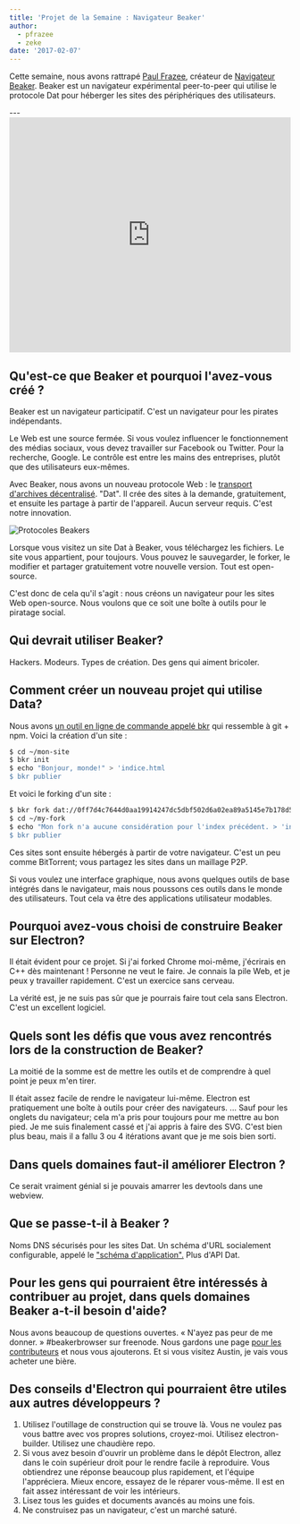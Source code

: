 ```yaml
---
title: 'Projet de la Semaine : Navigateur Beaker'
author:
  - pfrazee
  - zeke
date: '2017-02-07'
---
```


Cette semaine, nous avons rattrapé [Paul Frazee](http://pfrazee.github.io/), créateur de [Navigateur Beaker](https://beakerbrowser.com/). Beaker est un navigateur expérimental peer-to-peer qui utilise le protocole Dat pour héberger les sites des périphériques des utilisateurs.

---<iframe width="100%" height="420" src="https://www.youtube.com/embed/Bem9nRpyPEs" frameborder="0" allowfullscreen mark="crwd-mark"></iframe>

## Qu'est-ce que Beaker et pourquoi l'avez-vous créé ?

Beaker est un navigateur participatif. C'est un navigateur pour les pirates indépendants.

Le Web est une source fermée. Si vous voulez influencer le fonctionnement des médias sociaux, vous devez travailler sur Facebook ou Twitter. Pour la recherche, Google. Le contrôle est entre les mains des entreprises, plutôt que des utilisateurs eux-mêmes.

Avec Beaker, nous avons un nouveau protocole Web : le [transport d'archives décentralisé](https://datprotocol.com). "Dat". Il crée des sites à la demande, gratuitement, et ensuite les partage à partir de l'appareil. Aucun serveur requis. C'est notre innovation.

![Protocoles Beakers](https://cloud.githubusercontent.com/assets/2289/22560648/3defed5c-e92a-11e6-93f8-956cafafe3be.jpg)

Lorsque vous visitez un site Dat à Beaker, vous téléchargez les fichiers. Le site vous appartient, pour toujours. Vous pouvez le sauvegarder, le forker, le modifier et partager gratuitement votre nouvelle version. Tout est open-source.

C'est donc de cela qu'il s'agit : nous créons un navigateur pour les sites Web open-source. Nous voulons que ce soit une boîte à outils pour le piratage social.

## Qui devrait utiliser Beaker?

Hackers. Modeurs. Types de création. Des gens qui aiment bricoler.

## Comment créer un nouveau projet qui utilise Data?

Nous avons [un outil en ligne de commande appelé bkr](https://github.com/beakerbrowser/bkr) qui ressemble à git + npm. Voici la création d'un site :

```bash
$ cd ~/mon-site
$ bkr init
$ echo "Bonjour, monde!" > 'indice.html
$ bkr publier
```

Et voici le forking d'un site :

```bash
$ bkr fork dat://0ff7d4c7644d0aa19914247dc5dbf502d6a02ea89a5145e7b178d57db00504cd/ ~/my-fork
$ cd ~/my-fork
$ echo "Mon fork n'a aucune considération pour l'index précédent. > 'indice.html
$ bkr publier
```

Ces sites sont ensuite hébergés à partir de votre navigateur. C'est un peu comme BitTorrent; vous partagez les sites dans un maillage P2P.

Si vous voulez une interface graphique, nous avons quelques outils de base intégrés dans le navigateur, mais nous poussons ces outils dans le monde des utilisateurs. Tout cela va être des applications utilisateur modables.

## Pourquoi avez-vous choisi de construire Beaker sur Electron?

Il était évident pour ce projet. Si j'ai forked Chrome moi-même, j'écrirais en C++ dès maintenant ! Personne ne veut le faire. Je connais la pile Web, et je peux y travailler rapidement. C'est un exercice sans cerveau.

La vérité est, je ne suis pas sûr que je pourrais faire tout cela sans Electron. C'est un excellent logiciel.

## Quels sont les défis que vous avez rencontrés lors de la construction de Beaker?

La moitié de la somme est de mettre les outils et de comprendre à quel point je peux m'en tirer.

Il était assez facile de rendre le navigateur lui-même. Electron est pratiquement une boîte à outils pour créer des navigateurs. ... Sauf pour les onglets du navigateur; cela m'a pris pour toujours pour me mettre au bon pied. Je me suis finalement cassé et j'ai appris à faire des SVG. C'est bien plus beau, mais il a fallu 3 ou 4 itérations avant que je me sois bien sorti.

## Dans quels domaines faut-il améliorer Electron ?

Ce serait vraiment génial si je pouvais amarrer les devtools dans une webview.

## Que se passe-t-il à Beaker ?

Noms DNS sécurisés pour les sites Dat. Un schéma d'URL socialement configurable, appelé le ["schéma d'application".](https://github.com/beakerbrowser/beaker/wiki/App-Scheme) Plus d'API Dat.

## Pour les gens qui pourraient être intéressés à contribuer au projet, dans quels domaines Beaker a-t-il besoin d'aide?

Nous avons beaucoup de questions ouvertes. « N'ayez pas peur de me donner. » #beakerbrowser sur freenode. Nous gardons une page [pour les contributeurs](https://beakerbrowser.com/docs/team.html) et nous vous ajouterons. Et si vous visitez Austin, je vais vous acheter une bière.

## Des conseils d'Electron qui pourraient être utiles aux autres développeurs ?

1. Utilisez l'outillage de construction qui se trouve là. Vous ne voulez pas vous battre avec vos propres solutions, croyez-moi. Utilisez electron-builder. Utilisez une chaudière repo.
2. Si vous avez besoin d'ouvrir un problème dans le dépôt Electron, allez dans le coin supérieur droit pour le rendre facile à reproduire. Vous obtiendrez une réponse beaucoup plus rapidement, et l'équipe l'appréciera. Mieux encore, essayez de le réparer vous-même. Il est en fait assez intéressant de voir les intérieurs.
3. Lisez tous les guides et documents avancés au moins une fois.
4. Ne construisez pas un navigateur, c'est un marché saturé.


